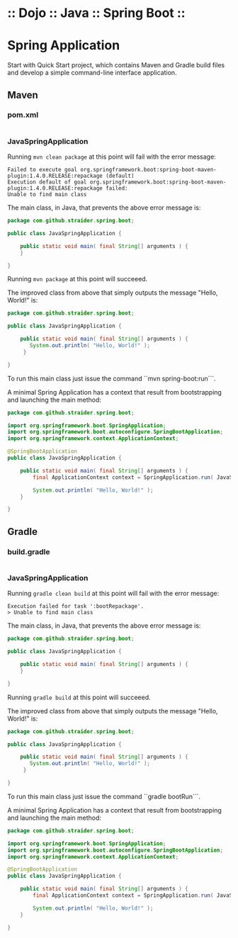 ﻿:: Dojo :: Java :: Spring Boot ::
=================================

#  Spring Application

Start with Quick Start project, which contains Maven and Gradle build files and develop a simple command-line interface application.

## Maven

### pom.xml

```xml
```

### JavaSpringApplication

Running ```mvn clean package``` at this point will fail with the error message:

```
Failed to execute goal org.springframework.boot:spring-boot-maven-plugin:1.4.0.RELEASE:repackage (default)
Execution default of goal org.springframework.boot:spring-boot-maven-plugin:1.4.0.RELEASE:repackage failed:
Unable to find main class
```

The main class, in Java, that prevents the above error message is:

```java
package com.github.straider.spring.boot;

public class JavaSpringApplication {

    public static void main( final String[] arguments ) {
    }

}
```

Running ```mvn package``` at this point will succeeed.

The improved class from above that simply outputs the message "Hello, World!" is:

```java
package com.github.straider.spring.boot;

public class JavaSpringApplication {

    public static void main( final String[] arguments ) {
       System.out.println( "Hello, World!" );
     }

}
```

To run this main class just issue the command ``mvn spring-boot:run```.

A minimal Spring Application has a context that result from bootstrapping and launching the main method:

```java
package com.github.straider.spring.boot;

import org.springframework.boot.SpringApplication;
import org.springframework.boot.autoconfigure.SpringBootApplication;
import org.springframework.context.ApplicationContext;

@SpringBootApplication
public class JavaSpringApplication {

    public static void main( final String[] arguments ) {
        final ApplicationContext context = SpringApplication.run( JavaSpringApplication.class, arguments );

        System.out.println( "Hello, World!" );
    }

}
```

## Gradle

### build.gradle

```groovy
```

### JavaSpringApplication

Running ```gradle clean build``` at this point will fail with the error message:

```
Execution failed for task ':bootRepackage'.
> Unable to find main class
```

The main class, in Java, that prevents the above error message is:

```java
package com.github.straider.spring.boot;

public class JavaSpringApplication {

    public static void main( final String[] arguments ) {
    }

}
```

Running ```gradle build``` at this point will succeeed.

The improved class from above that simply outputs the message "Hello, World!" is:

```java
package com.github.straider.spring.boot;

public class JavaSpringApplication {

    public static void main( final String[] arguments ) {
       System.out.println( "Hello, World!" );
     }

}
```

To run this main class just issue the command ``gradle bootRun```.

A minimal Spring Application has a context that result from bootstrapping and launching the main method:

```java
package com.github.straider.spring.boot;

import org.springframework.boot.SpringApplication;
import org.springframework.boot.autoconfigure.SpringBootApplication;
import org.springframework.context.ApplicationContext;

@SpringBootApplication
public class JavaSpringApplication {

    public static void main( final String[] arguments ) {
        final ApplicationContext context = SpringApplication.run( JavaSpringApplication.class, arguments );

        System.out.println( "Hello, World!" );
    }

}
```
